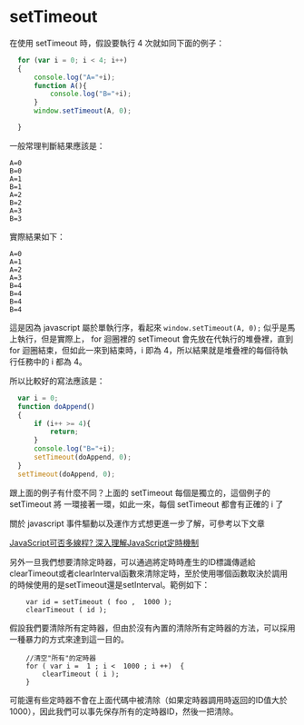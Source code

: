 # setTimeout


在使用 setTimeout 時，假設要執行 4 次就如同下面的例子：


```javascript
  for (var i = 0; i < 4; i++)
  {
      console.log("A="+i);
      function A(){
          console.log("B="+i);
      }
      window.setTimeout(A, 0);

  }
```

一般常理判斷結果應該是：

	A=0
	B=0
	A=1
	B=1
	A=2
	B=2
	A=3
	B=3



實際結果如下：

	A=0
	A=1
	A=2
	A=3
	B=4
	B=4
	B=4
	B=4


這是因為 javascript 屬於單執行序，看起來 ``window.setTimeout(A, 0);`` 似乎是馬上執行，但是實際上， for 迴圈裡的 setTimeout 會先放在代執行的堆疊裡，直到 for 迴圈結束，但如此一來到結束時，i 即為 4，所以結果就是堆疊裡的每個待執行任務中的 i 都為 4。


所以比較好的寫法應該是：

```javascript
  var i = 0;
  function doAppend()
  {
      if (i++ >= 4){
          return;
      }
      console.log("B="+i);
      setTimeout(doAppend, 0);
  }
  setTimeout(doAppend, 0);
```


跟上面的例子有什麼不同？上面的 setTimeout 每個是獨立的，這個例子的 setTimeout 將 一環接著一環，如此一來，每個 setTimeout 都會有正確的 i 了

關於 javascript 事件驅動以及運作方式想更進一步了解，可參考以下文章

[JavaScript可否多線程? 深入理解JavaScript定時機制](http://www.phpv.net/html/1700.html)

另外一旦我們想要清除定時器，可以通過將定時時產生的ID標識傳遞給clearTimeout或者clearInterval函數來清除定時，至於使用哪個函數取決於調用的時候使用的是setTimeout還是setInterval。範例如下：

```
	var id = setTimeout ( foo ,  1000 );
	clearTimeout ( id );
```

假設我們要清除所有定時器，但由於沒有內置的清除所有定時器的方法，可以採用一種暴力的方式來達到這一目的。

```
	//清空"所有"的定時器
	for ( var i =  1 ; i <  1000 ; i ++)  {
		clearTimeout ( i );
	}
```

可能還有些定時器不會在上面代碼中被清除（如果定時器調用時返回的ID值大於1000），因此我們可以事先保存所有的定時器ID，然後一把清除。
